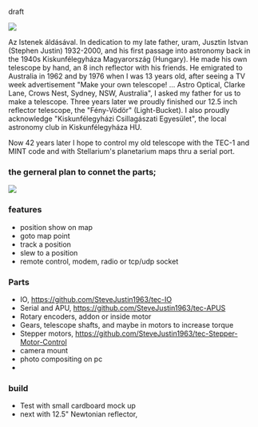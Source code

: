 draft

![](https://github.com/SteveJustin1963/tec-SCOPE/blob/master/pics/scope-steps1.png)

Az Istenek áldásával. In dedication to my late father, uram, Jusztin Istvan (Stephen Justin) 1932-2000, and his first passage into astronomy back in the 1940s Kiskunfélegyháza Magyarország (Hungary). He made his own telescope by hand, an 8 inch reflector with his friends. He emigrated to Australia in 1962 and by 1976 when I was 13 years old, after seeing a TV week advertisement "Make your own telescope! ... Astro Optical, Clarke Lane, Crows Nest, Sydney, NSW, Australia", I asked my father for us to make a telescope. Three years later we proudly finished our 12.5 inch reflector telescope, the "Fény-Vödör" (Light-Bucket). I also proudly acknowledge "Kiskunfélegyházi Csillagászati Egyesület", the local astronomy club in Kiskunfélegyháza HU.

Now 42 years later I hope to control my old telescope with the TEC-1 and MINT code and with Stellarium's planetarium maps thru a serial port.    

### the gerneral plan to connet the parts;
![](https://github.com/SteveJustin1963/tec-SCOPE/blob/master/pics/map.png)

### features
- position show on map
- goto map point
- track a position
- slew to a position 
- remote control, modem, radio or tcp/udp socket

### Parts 
- IO, https://github.com/SteveJustin1963/tec-IO
- Serial and APU, https://github.com/SteveJustin1963/tec-APUS
- Rotary encoders, addon or inside motor
- Gears, telescope shafts, and maybe in motors to increase torque
- Stepper motors, https://github.com/SteveJustin1963/tec-Stepper-Motor-Control
- camera mount
- photo compositing on pc
- 

### build
 - Test with small cardboard mock up
- next with 12.5" Newtonian reflector, 


